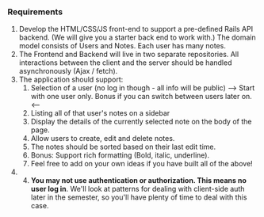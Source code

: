 ### Requirements
1. Develop the HTML/CSS/JS front-end to support a pre-defined Rails API backend. (We will give you a starter back end to work with.) The domain model consists of Users and Notes. Each user has many notes.
2. The Frontend and Backend will live in two separate repositories. All interactions between the client and the server should be handled asynchronously (Ajax / fetch).
3. The application should support:
    1. Selection of a user (no log in though - all info will be public) --> Start with one user only.  Bonus if you can switch between users later on. <--  
    2. Listing all of that user's notes on a sidebar
    3. Display the details of the currently selected note on the body of the page.
    4. Allow users to create, edit and delete notes.
    5. The notes should be sorted based on their last edit time.
    6. Bonus: Support rich formatting (Bold, italic, underline).
    7. Feel free to add on your own ideas if you have built all of the above!  
3. 4. **You may not use authentication or authorization. This means no user log in**. We'll look at patterns for dealing with client-side auth later in the semester, so you'll have plenty of time to deal with this case.
